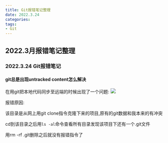 ```yaml
---
title: Git报错笔记整理
date: 2022.3.24
categories: 
tags: 
- Git
---
```


##  2022.3月报错笔记整理

### 2022.3.24 Git报错笔记

#### git总是出现untracked content怎么解决

在用git把本地代码同步至远端的时候出现了一个问题:
![](https://s3.bmp.ovh/imgs/2022/03/8e96c5f20e050c05.jpg)

报错原因:

该目录是从网上用git clone指令克隆下来的项目,原有的git数据和我本来的有冲突

cd到该目录之后用`ls -al`命令查看所有目录发现该项目下还有一个.git文件

用rm -rf .git删除之后就没有报错指令了